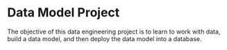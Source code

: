 # Data Model Project

The objective of this data engineering project is to learn to work with data, build a data model, and then deploy the data model into a database.
